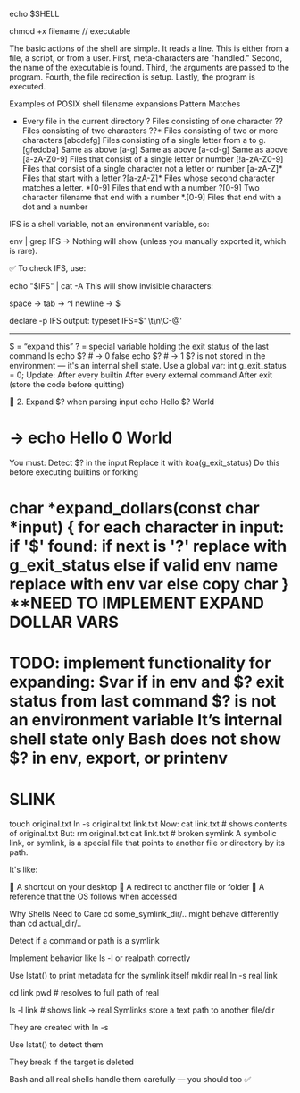 echo $SHELL

chmod +x filename // executable

The basic actions of the shell are simple. It reads a line. This is either from a file, a script, or from a user. First, meta-characters are "handled." Second, the name of the executable is found. Third, the arguments are passed to the program. Fourth, the file redirection is setup. Lastly, the program is executed.

Examples of POSIX shell filename expansions
Pattern	Matches
*	Every file in the current directory
?	Files consisting of one character
??	Files consisting of two characters
??*	Files consisting of two or more characters
[abcdefg]	Files consisting of a single letter from a to g.
[gfedcba]	Same as above
[a-g]	Same as above
[a-cd-g]	Same as above
[a-zA-Z0-9]	Files that consist of a single letter or number
[!a-zA-Z0-9]	Files that consist of a single character not a letter or number
[a-zA-Z]*	Files that start with a letter
?[a-zA-Z]*	Files whose second character matches a letter.
*[0-9]	Files that end with a number
?[0-9]	Two character filename that end with a number
*.[0-9]	Files that end with a dot and a number


 IFS is a shell variable, not an environment variable, so:

env | grep IFS
→ Nothing will show (unless you manually exported it, which is rare).

✅ To check IFS, use:

echo "$IFS" | cat -A
This will show invisible characters:

space →
tab → ^I
newline → $

declare -p IFS
output:
typeset IFS=$' \t\n\C-@'

---------------------------------------
$ = “expand this”
? = special variable holding the exit status of the last command
ls
echo $?   # → 0
false
echo $?   # → 1
$? is not stored in the environment — it's an internal shell state.
Use a global var:
int g_exit_status = 0;
Update:
After every builtin
After every external command
After exit (store the code before quitting)

🔹 2. Expand $? when parsing input
echo Hello $? World
# → echo Hello 0 World
You must:
Detect $? in the input
Replace it with itoa(g_exit_status)
Do this before executing builtins or forking

char *expand_dollars(const char *input)
{
    for each character in input:
        if '$' found:
            if next is '?'
                replace with g_exit_status
            else if valid env name
                replace with env var
        else
            copy char
}
**NEED TO IMPLEMENT EXPAND DOLLAR VARS
========
TODO: implement functionality for expanding: $var if in env and $? exit status from last command
 $? is not an environment variable
It’s internal shell state only
Bash does not show $? in env, export, or printenv
================================
SLINK
=====================================
touch original.txt
ln -s original.txt link.txt
Now:
cat link.txt  # shows contents of original.txt
But:
rm original.txt
cat link.txt  # broken symlink
A symbolic link, or symlink, is a special file that points to another file or directory by its path.

It's like:

📎 A shortcut on your desktop
🔁 A redirect to another file or folder
🧭 A reference that the OS follows when accessed

 Why Shells Need to Care
cd some_symlink_dir/.. might behave differently than cd actual_dir/..

Detect if a command or path is a symlink

Implement behavior like ls -l or realpath correctly

Use lstat() to print metadata for the symlink itself
mkdir real
ln -s real link

cd link
pwd        # resolves to full path of real

ls -l link # shows link -> real
Symlinks store a text path to another file/dir

They are created with ln -s

Use lstat() to detect them

They break if the target is deleted

Bash and all real shells handle them carefully — you should too ✅



